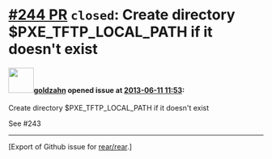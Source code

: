 [\#244 PR](https://github.com/rear/rear/pull/244) `closed`: Create directory $PXE\_TFTP\_LOCAL\_PATH if it doesn't exist
========================================================================================================================

#### <img src="https://avatars.githubusercontent.com/u/4539656?u=a3c7ffeb3baa5018ad42ad1bd4d09119f09c0e0b&v=4" width="50">[goldzahn](https://github.com/goldzahn) opened issue at [2013-06-11 11:53](https://github.com/rear/rear/pull/244):

Create directory $PXE\_TFTP\_LOCAL\_PATH if it doesn't exist

See \#243

------------------------------------------------------------------------

\[Export of Github issue for
[rear/rear](https://github.com/rear/rear).\]
